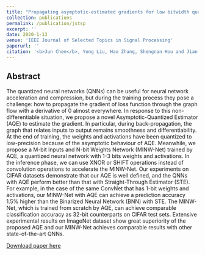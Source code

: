 ```yaml
---
title: "Propagating asymptotic-estimated gradients for low bitwidth quantized neural networks"
collection: publications
permalink: /publication/jstsp
excerpt: ''
date: 2020-1-13
venue: 'IEEE Journal of Selected Topics in Signal Processing'
paperurl: ''
citation: '<b>Jun Chen</b>, Yong Liu, Hao Zhang, Shengnan Hou and Jian Yang. &quot; Propagating asymptotic-estimated gradients for low bitwidth quantized neural networks. &quot; <i>IEEE Journal of Selected Topics in Signal Processing</i>. 2020.'
---
```

## Abstract

The quantized neural networks (QNNs) can be useful for neural network acceleration and compression, but during the training process they pose a challenge: how to propagate the gradient of loss function through the graph flow with a derivative of 0 almost everywhere. In response to this non-differentiable situation, we propose a novel Asymptotic-Quantized Estimator (AQE) to estimate the gradient. In particular, during back-propagation, the graph that relates inputs to output remains smoothness and differentiability. At the end of training, the weights and activations have been quantized to low-precision because of the asymptotic behaviour of AQE. Meanwhile, we propose a M-bit Inputs and N-bit Weights Network (MINW-Net) trained by AQE, a quantized neural network with 1-3 bits weights and activations. In the inference phase, we can use XNOR or SHIFT operations instead of convolution operations to accelerate the MINW-Net. Our experiments on CIFAR datasets demonstrate that our AQE is well defined, and the QNNs with AQE perform better than that with Straight-Through Estimator (STE). For example, in the case of the same ConvNet that has 1-bit weights and activations, our MINW-Net with AQE can achieve a prediction accuracy 1.5% higher than the Binarized Neural Network (BNN) with STE. The MINW-Net, which is trained from scratch by AQE, can achieve comparable classification accuracy as 32-bit counterparts on CIFAR test sets. Extensive experimental results on ImageNet dataset show great superiority of the proposed AQE and our MINW-Net achieves comparable results with other state-of-the-art QNNs.


[Download paper here](http://junc-hen.github.io/files/jstsp.pdf)